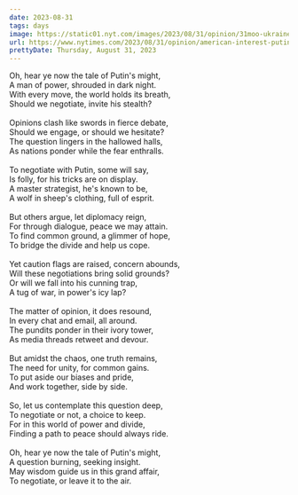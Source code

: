 ```yaml
---
date: 2023-08-31
tags: days
image: https://static01.nyt.com/images/2023/08/31/opinion/31moo-ukraine-russia-art/31moo-ukraine-russia-art-facebookJumbo.jpg
url: https://www.nytimes.com/2023/08/31/opinion/american-interest-putin-war-ukraine-prigozhin.html
prettyDate: Thursday, August 31, 2023
---
```

Oh, hear ye now the tale of Putin's might,<br>A man of power, shrouded in dark night.<br>With every move, the world holds its breath,<br>Should we negotiate, invite his stealth?<br><br>Opinions clash like swords in fierce debate,<br>Should we engage, or should we hesitate?<br>The question lingers in the hallowed halls,<br>As nations ponder while the fear enthralls.<br><br>To negotiate with Putin, some will say,<br>Is folly, for his tricks are on display.<br>A master strategist, he's known to be,<br>A wolf in sheep's clothing, full of esprit.<br><br>But others argue, let diplomacy reign,<br>For through dialogue, peace we may attain.<br>To find common ground, a glimmer of hope,<br>To bridge the divide and help us cope.<br><br>Yet caution flags are raised, concern abounds,<br>Will these negotiations bring solid grounds?<br>Or will we fall into his cunning trap,<br>A tug of war, in power's icy lap?<br><br>The matter of opinion, it does resound,<br>In every chat and email, all around.<br>The pundits ponder in their ivory tower,<br>As media threads retweet and devour.<br><br>But amidst the chaos, one truth remains,<br>The need for unity, for common gains.<br>To put aside our biases and pride,<br>And work together, side by side.<br><br>So, let us contemplate this question deep,<br>To negotiate or not, a choice to keep.<br>For in this world of power and divide,<br>Finding a path to peace should always ride.<br><br>Oh, hear ye now the tale of Putin's might,<br>A question burning, seeking insight.<br>May wisdom guide us in this grand affair,<br>To negotiate, or leave it to the air.